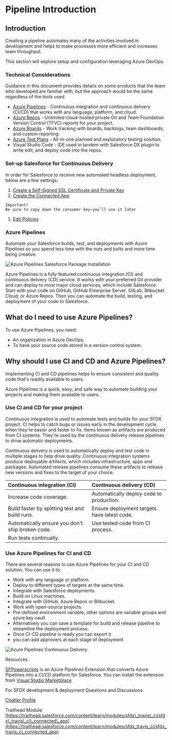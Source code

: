 # Pipeline Introduction

## Introduction

Creating a pipeline automates many of the activities involved in development and helps to make processes more efficient and increases team throughput.

This section will explore setup and configuration leveraging Azure DevOps.

### Technical Considerations

Guidance in this document provides details on some products that the team who developed are familiar with, but the approach would be the same regardless of the tools used.

* [Azure Pipelines](https://docs.microsoft.com/en-us/azure/devops/pipelines/?view=azure-devops) - Continuous integration and continuous delivery \(CI/CD\) that works with any language, platform, and cloud.
* [Azure Repos](https://docs.microsoft.com/en-us/azure/devops/repos/index?view=azure-devops) - Unlimited cloud-hosted private Git and Team Foundation Version Control \(TFVC\) reports for your project.
* [Azure Boards](https://docs.microsoft.com/en-us/azure/devops/boards/index?view=azure-devops) - Work tracking with boards, backlogs, team dashboards, and custom reporting.
* [Azure Test Plans](https://docs.microsoft.com/en-us/azure/devops/test/index-tp?view=azure-devops) - All-in-one planned and exploratory testing solution.
* Visual Studio Code - IDE used in tandem with Salesforce DX plugin to write edit, and deploy code into the repos.

### Set-up Salesforce for Continuous Delivery

In order for Salesforce to receive new automated headless deployment, below are a few settings:

1. [Create a Self-Signed SSL Certificate and Private Key](https://trailhead.salesforce.com/en/content/learn/modules/sfdx_travis_ci/sfdx_travis_ci_connected_app#Tdxn4tBK-heading4)
2. [Create the Connected App](https://trailhead.salesforce.com/en/content/learn/modules/sfdx_travis_ci/sfdx_travis_ci_connected_app#Tdxn4tBK-heading5)

```text
Important!  
Be sure to copy down the consumer key—you’ll use it later
```

1. [Edit Policies](https://trailhead.salesforce.com/en/content/learn/modules/sfdx_travis_ci/sfdx_travis_ci_connected_app#Tdxn4tBK-heading8)

### Azure Pipelines

Automate your Salesforce builds, test, and deployments with Azure Pipelines so you spend less time with the nuts and bolts and more time being creative.

![Azure Pipelines Salesforce Package Installation](../.gitbook/assets/azurepipelines1.png)

Azure Pipelines is a fully featured continuous integration \(CI\) and continuous delivery \(CD\) service. It works with your preferred Git provider and can deploy to most major cloud services, which include Salesforce. Start with your code on GitHub, GitHub Enterprise Server, GitLab, Bitbucket Cloud, or Azure Repos. Then you can automate the build, testing, and deployment of your code to Salesforce.

## What do I need to use Azure Pipelines?

To use Azure Pipelines, you need:

* An organization in Azure DevOps.
* To have your source code stored in a version control system.

## Why should I use CI and CD and Azure Pipelines?

Implementing CI and CD pipelines helps to ensure consistent and quality code that's readily available to users.

Azure Pipelines is a quick, easy, and safe way to automate building your projects and making them available to users.

### Use CI and CD for your project

Continuous integration is used to automate tests and builds for your SFDX project. CI helps to catch bugs or issues early in the development cycle, when they're easier and faster to fix. Items known as artifacts are produced from CI systems. They're used by the continuous delivery release pipelines to drive automatic deployments.

Continuous delivery is used to automatically deploy and test code in multiple stages to help drive quality. Continuous integration systems produce deployable artifacts, which includes infrastructure, apps and packages. Automated release pipelines consume these artifacts to release new versions and fixes to the target of your choice.

| Continuous integration \(CI\) | Continuous delivery \(CD\) |
| :--- | :--- |
| Increase code coverage. | Automatically deploy code to production. |
| Build faster by splitting test and build runs. | Ensure deployment targets have latest code. |
| Automatically ensure you don't ship broken code. | Use tested code from CI process. |
| Run tests continually. |  |

### Use Azure Pipelines for CI and CD

There are several reasons to use Azure Pipelines for your CI and CD solution. You can use it to:

* Work with any language or platform.
* Deploy to different types of targets at the same time.
* Integrate with Salesforce deployments.
* Build on Linux machines.
* Integrate with GitHub, Azure Repos or Bitbucket.
* Work with open-source projects.
* Pre-defined environment variable, other options are variable groups and azure key vault
* Alternatively you can save a template for build and release pipeline to streamline the deployment process.
* Once CI-CD pipeline is ready you can export it
* you can add approvers at each stage of deployment

![Azure Pipelines Continuous Delivery](../.gitbook/assets/azurepipelines2.png)

Resources

[SFPowerscripts](https://www.sfpowerscripts.com/) is an Azure Pipelines Extension that converts Azure Pipelines into a CI/CD platform for Salesforce. You can install the extension from [Visual Studio Marketplace](https://marketplace.visualstudio.com/items?itemName=AzlamSalam.sfpowerscripts)

For SFDX development & deployment Questions and Discussions

[Chatter Profile](https://success.salesforce.com/ProfileView?u=0053A00000E3aWUQAZ)

Trailhead Module [https://trailhead.salesforce.com/content/learn/modules/sfdx\_travis\_ci/sfdx\_travis\_ci\_connected\_app](https://trailhead.salesforce.com/content/learn/modules/sfdx_travis_ci/sfdx_travis_ci_connected_app)

